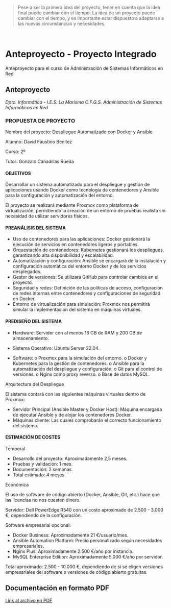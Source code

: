 > Pese a ser la primera idea del proyecto, tener en cuenta que la idea final puede cambiar con el tiempo. La idea de un proyecto puede cambiar con el tiempo, y es importante estar dispuesto a adaptarse a las nuevas circunstancias y necesidades.

<br>

# Anteproyecto - Proyecto Integrado
Anteproyecto para el curso de Administración de Sistemas Informáticos en Red 

## Anteproyecto

_Dpto. Informática - I.E.S. La Marisma C.F.G.S. Administración de Sistemas Informáticos en Red_

### PROPUESTA DE PROYECTO

Nombre del proyecto: Despliegue Automatizado con Docker y Ansible

Alumno: David Faustino Benítez

Curso: 2º

Tutor: Gonzalo Cañadillas Rueda

#### OBJETIVOS

Desarrollar un sistema automatizado para el despliegue y gestión de aplicaciones usando
Docker como tecnología de contenedores y Ansible para la configuración y
automatización del entorno.

El proyecto se realizará mediante Proxmox como plataforma de virtualización,
permitiendo la creación de un entorno de pruebas realista sin necesidad de utilizar
servidores físicos.

#### PREANÁLISIS DEL SISTEMA

- Uso de contenedores para las aplicaciones: Docker gestionará la ejecución de
    servicios en contenedores ligeros y portables.
- Orquestación de contenedores: Kubernetes gestionará los despliegues,
    garantizando alta disponibilidad y escalabilidad.
- Automatización y configuración: Ansible se encargará de la instalación y
    configuración automática del entorno Docker y de los servicios desplegados.
- Gestor de versiones: Se utilizará GitHub para controlar cambios en el proyecto.
- Seguridad y redes: Definición de las políticas de acceso, configuración de redes
    internas entre contenedores y configuraciones de seguridad en Docker.
- Entorno de virtualización para simulación: Proxmox nos permitirá simular la
    implementación del sistema en máquinas virtuales.

#### PREDISEÑO DEL SISTEMA

- Hardware: Servidor con al menos 16 GB de RAM y 200 GB de almacenamiento.
- Sistema Operativo: Ubuntu Server 22.04.


- Software:
    o Proxmox para la simulación del entorno.
    o Docker y Kubernetes para la gestión de contenedores.
    o Ansible para la automatización del despliegue y configuración.
    o Git para el control de versiones.
    o Nginx como proxy reverso.
    o Base de datos MySQL.

Arquitectura del Despliegue

El sistema contará con las siguientes máquinas virtuales dentro de Proxmox:

- Servidor Principal (Ansible Master y Docker Host): Máquina encargada de
    ejecutar Ansible y de alojar los contenedores Docker.
- Máquinas cliente: Las cuales comprobarán el correcto funcionamiento del
    sistema.

#### ESTIMACIÓN DE COSTES

Temporal

- Desarrollo del proyecto: Aproximadamente 2,5 meses.
- Pruebas y validación: 1 mes.
- Documentación: 2 semanas.
- Total estimado: 4 meses.

Económica

El uso de software de código abierto (Docker, Ansible, Git, etc.) hace que las licencias
no nos cuesten dinero.

Servidor: Dell PowerEdge R540 con un costo aproximado de 2.500 - 3.000 €,
dependiendo de la configuración.

Software empresarial opcional:

- Docker Business: Aproximadamente 21 €/usuario/mes.
- Ansible Automation Platform: Precio personalizado según necesidades
    empresariales.
- Nginx Plus: Aproximadamente 2.500 €/año por instancia.
- MySQL Enterprise Edition: Aproximadamente 5.000 €/año por servidor.


Total aproximado: 2.500 - 10.000 €, dependiendo de si se eligen versiones
empresariales del software o versiones de código abierto gratuitas.

## Documentación en formato PDF

[Link al archivo en PDF](./Anteproyecto_TFG.pdf)
